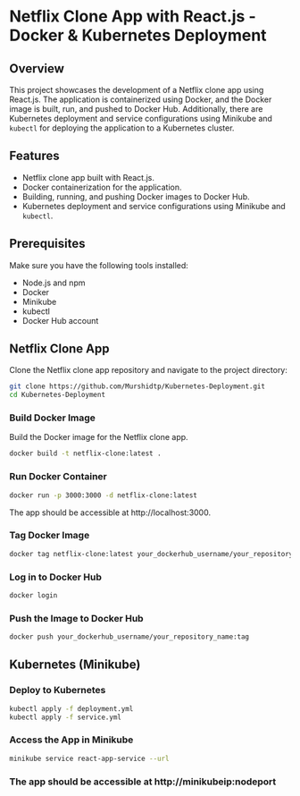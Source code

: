 # Netflix Clone App with React.js - Docker & Kubernetes Deployment

## Overview

This project showcases the development of a Netflix clone app using React.js. The application is containerized using Docker, and the Docker image is built, run, and pushed to Docker Hub. Additionally, there are Kubernetes deployment and service configurations using Minikube and `kubectl` for deploying the application to a Kubernetes cluster.

## Features

- Netflix clone app built with React.js.
- Docker containerization for the application.
- Building, running, and pushing Docker images to Docker Hub.
- Kubernetes deployment and service configurations using Minikube and `kubectl`.

## Prerequisites

Make sure you have the following tools installed:

- Node.js and npm
- Docker
- Minikube
- kubectl
- Docker Hub account

## Netflix Clone App

Clone the Netflix clone app repository and navigate to the project directory:

```bash
git clone https://github.com/Murshidtp/Kubernetes-Deployment.git
cd Kubernetes-Deployment
```
### Build Docker Image

Build the Docker image for the Netflix clone app.

```bash
docker build -t netflix-clone:latest .
```
### Run Docker Container

```bash
docker run -p 3000:3000 -d netflix-clone:latest
```
The app should be accessible at http://localhost:3000.
### Tag Docker Image

```bash
docker tag netflix-clone:latest your_dockerhub_username/your_repository_name:tag
```
### Log in to Docker Hub

```bash
docker login
```
### Push the Image to Docker Hub

```bash
docker push your_dockerhub_username/your_repository_name:tag
```
## Kubernetes (Minikube)
### Deploy to Kubernetes

```bash
kubectl apply -f deployment.yml
kubectl apply -f service.yml
```
### Access the App in Minikube

```bash
minikube service react-app-service --url
```
### The app should be accessible at http://minikubeip:nodeport
